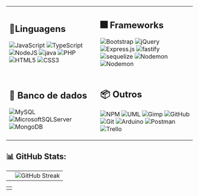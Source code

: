 <table>
<tr>
<td>

## 🧾Linguagens

![JavaScript](https://img.shields.io/badge/javascript-%23323330.svg?style=for-the-badge&logo=javascript&logoColor=23F7DF1E)
![TypeScript](https://img.shields.io/badge/typescript-%23007ACC.svg?style=for-the-badge&logo=typescript&logoColor=white)
![NodeJS](https://img.shields.io/badge/node.js-6DA55F?style=for-the-badge&logo=node.js&logoColor=gray)
![java](https://img.shields.io/badge/java-red?style=for-the-badge&logo=eclipse)
![PHP](https://img.shields.io/badge/php-%23777BB4.svg?style=for-the-badge&logo=php&logoColor=white)
![HTML5](https://img.shields.io/badge/html5-%23E34F26.svg?style=for-the-badge&logo=html5&logoColor=white)
![CSS3](https://img.shields.io/badge/css3-%231572B6.svg?style=for-the-badge&logo=css3&logoColor=white)

</td>
<td>

## 🎆 Frameworks

![Bootstrap](https://img.shields.io/badge/bootstrap-%238511FA.svg?style=for-the-badge&logo=bootstrap&logoColor=white)
![jQuery](https://img.shields.io/badge/jquery-%230769AD.svg?style=for-the-badge&logo=jquery&logoColor=white)
![Express.js](https://img.shields.io/badge/express.js-%23404d59.svg?style=for-the-badge&logo=express&logoColor=%2361DAFB)
![fastify](https://img.shields.io/badge/fastify-000000.svg?style=for-the-badge&logo=fastify)
![sequelize](https://img.shields.io/badge/SEQUELIZE-FFFFFF.svg?style=for-the-badge&logo=sequelize)
![Nodemon](https://img.shields.io/badge/MONGOOSE-8e312e.svg?style=for-the-badge&logo=mongoose&logoColor=%BBDEAD)
![Nodemon](https://img.shields.io/badge/NODEMON-%23323330.svg?style=for-the-badge&logo=nodemon&logoColor=%BBDEAD)

</td>
</tr>
<tr>
<td>

## 🎲 Banco de dados

![MySQL](https://img.shields.io/badge/mysql-4479A1.svg?style=for-the-badge&logo=mysql&logoColor=white)
![MicrosoftSQLServer](https://img.shields.io/badge/Microsoft%20SQL%20Server-CC2927?style=for-the-badge&logo=microsoft%20sql%20server&logoColor=white)
![MongoDB](https://img.shields.io/badge/MongoDB-%234ea94b.svg?style=for-the-badge&logo=mongodb&logoColor=white)

</td>
<td>

## 📦 Outros

![NPM](https://img.shields.io/badge/NPM-%23CB3837.svg?style=for-the-badge&logo=npm&logoColor=white)
![UML](https://img.shields.io/badge/UML-452e7f.svg?style=for-the-badge&logo=uml&logoColor=white)
![Gimp](https://img.shields.io/badge/Gimp-657D8B?style=for-the-badge&logo=gimp&logoColor=FFFFFF)
![GitHub](https://img.shields.io/badge/github-%23121011.svg?style=for-the-badge&logo=github&logoColor=white)
![Git](https://img.shields.io/badge/git-%23F05033.svg?style=for-the-badge&logo=git&logoColor=white)
![Arduino](https://img.shields.io/badge/-Arduino-00979D?style=for-the-badge&logo=Arduino&logoColor=white)
![Postman](https://img.shields.io/badge/Postman-FF6C37?style=for-the-badge&logo=postman&logoColor=white)
![Trello](https://img.shields.io/badge/Trello-%23026AA7.svg?style=for-the-badge&logo=trello&logoColor=white)

</td>
</tr>
</table>

## 📊 GitHub Stats:

<div align="center">
  <table>
    <tr>
      <td>
         <img  src="https://github-readme-stats.vercel.app/api?username=Eeu2005&theme=rose_pine&hide_border=True&include_all_commits=true&amp;count_private=true&amp;locale=pt-br&amp;custom_title=Estat%C3%ADsticas+do+GitHub+de+EEU&amp;show_icons=true&amp;layout=compact&rank_icon=github&ring_color=96cdfb" alt="">
      </td>
      <td>
        <img src="https://github-readme-streak-stats.herokuapp.com?user=Eeu2005&theme=rose_pine&hide_border=true&locale=pt_BR&date_format=%5BY.%5Dn.j&mode=weekly&stroke=96cdfb&sideNums=009AC4&sideLabels=ffffff&dates=009AC4&hide_current_streak=true" alt="GitHub Streak" >
      </td>
    <tr>
  </table>
  <table>
    <tr>
      <td>
         <img align="center"  src="https://github-readme-stats.vercel.app/api/top-langs/?username=Eeu2005&amp;theme=rose_pine&amp;hide_border=True&amp;include_all_commits=true&amp;count_private=true&amp;locale=pt-br&amp;layout=donut-vertical" alt="">
      </td>
    </tr>
  <table>
</div>
<!-- Proudly created with GPRM ( https://gprm.itsvg.in ) -->
